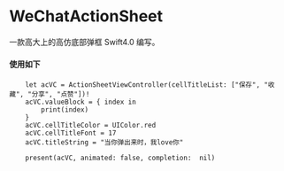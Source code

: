 # WeChatActionSheet
一款高大上的高仿底部弹框 Swift4.0 编写。

#### 使用如下


        let acVC = ActionSheetViewController(cellTitleList: ["保存", "收藏", "分享", "点赞"])!
        acVC.valueBlock = { index in
            print(index)
        }
        acVC.cellTitleColor = UIColor.red
        acVC.cellTitleFont = 17
        acVC.titleString = "当你弹出来时，我love你"
        
        present(acVC, animated: false, completion:  nil)

